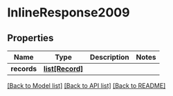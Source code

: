 # InlineResponse2009

## Properties
Name | Type | Description | Notes
------------ | ------------- | ------------- | -------------
**records** | [**list[Record]**](Record.md) |  | 

[[Back to Model list]](../README.md#documentation-for-models) [[Back to API list]](../README.md#documentation-for-api-endpoints) [[Back to README]](../README.md)

